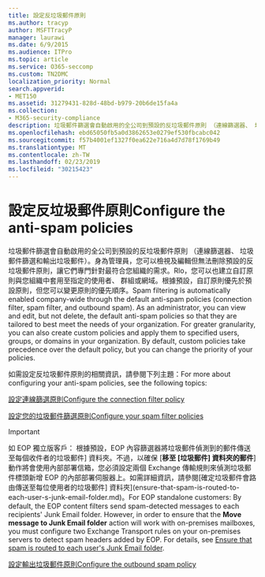 ```yaml
---
title: 設定反垃圾郵件原則
ms.author: tracyp
author: MSFTTracyP
manager: laurawi
ms.date: 6/9/2015
ms.audience: ITPro
ms.topic: article
ms.service: O365-seccomp
ms.custom: TN2DMC
localization_priority: Normal
search.appverid:
- MET150
ms.assetid: 31279431-828d-48bd-b979-20b6de15fa4a
ms.collection:
- M365-security-compliance
description: 垃圾郵件篩選會自動啟用的全公司到預設的反垃圾郵件原則 （連線篩選器、 垃圾郵件篩選和輸出垃圾郵件）。身為管理員，您可以檢視及編輯但無法刪除預設的反垃圾郵件原則，讓它們專門針對最符合您組織的需求。Rlo，您可以也建立自訂原則與您組織中套用至指定的使用者、 群組或網域。根據預設，自訂原則優先於預設原則，但您可以變更原則的優先順序。
ms.openlocfilehash: ebd65050fb5a0d3862653e0279ef530fbcabc042
ms.sourcegitcommit: f57b4001ef1327f0ea622e716a4d7d78f1769b49
ms.translationtype: MT
ms.contentlocale: zh-TW
ms.lasthandoff: 02/23/2019
ms.locfileid: "30215423"
---
```

# <a name="configure-the-anti-spam-policies"></a><span data-ttu-id="2dfe9-106">設定反垃圾郵件原則</span><span class="sxs-lookup"><span data-stu-id="2dfe9-106">Configure the anti-spam policies</span></span>

<span data-ttu-id="2dfe9-p102">垃圾郵件篩選會自動啟用的全公司到預設的反垃圾郵件原則 （連線篩選器、 垃圾郵件篩選和輸出垃圾郵件）。身為管理員，您可以檢視及編輯但無法刪除預設的反垃圾郵件原則，讓它們專門針對最符合您組織的需求。Rlo，您可以也建立自訂原則與您組織中套用至指定的使用者、 群組或網域。根據預設，自訂原則優先於預設原則，但您可以變更原則的優先順序。</span><span class="sxs-lookup"><span data-stu-id="2dfe9-p102">Spam filtering is automatically enabled company-wide through the default anti-spam policies (connection filter, spam filter, and outbound spam). As an administrator, you can view and edit, but not delete, the default anti-spam policies so that they are tailored to best meet the needs of your organization. For greater granularity, you can also create custom policies and apply them to specified users, groups, or domains in your organization. By default, custom policies take precedence over the default policy, but you can change the priority of your policies.</span></span> 
  
<span data-ttu-id="2dfe9-111">如需設定反垃圾郵件原則的相關資訊，請參閱下列主題：</span><span class="sxs-lookup"><span data-stu-id="2dfe9-111">For more about configuring your anti-spam policies, see the following topics:</span></span>
  
[<span data-ttu-id="2dfe9-112">設定連線篩選原則</span><span class="sxs-lookup"><span data-stu-id="2dfe9-112">Configure the connection filter policy</span></span>](configure-the-connection-filter-policy.md)
  
[<span data-ttu-id="2dfe9-113">設定您的垃圾郵件篩選原則</span><span class="sxs-lookup"><span data-stu-id="2dfe9-113">Configure your spam filter policies</span></span>](configure-your-spam-filter-policies.md)
  
> [!IMPORTANT]
> <span data-ttu-id="2dfe9-p103">如 EOP 獨立版客戶： 根據預設，EOP 內容篩選器將垃圾郵件偵測到的郵件傳送至每個收件者的垃圾郵件] 資料夾。不過，以確保 [**移至 [垃圾郵件] 資料夾的郵件**] 動作將會使用內部部署信箱，您必須設定兩個 Exchange 傳輸規則來偵測垃圾郵件標頭新增 EOP 的內部部署伺服器上。如需詳細資訊，請參閱[確定垃圾郵件會路由傳送至每位使用者的垃圾郵件] 資料夾](ensure-that-spam-is-routed-to-each-user-s-junk-email-folder.md)。</span><span class="sxs-lookup"><span data-stu-id="2dfe9-p103">For EOP standalone customers: By default, the EOP content filters send spam-detected messages to each recipients' Junk Email folder. However, in order to ensure that the **Move message to Junk Email folder** action will work with on-premises mailboxes, you must configure two Exchange Transport rules on your on-premises servers to detect spam headers added by EOP. For details, see [Ensure that spam is routed to each user's Junk Email folder](ensure-that-spam-is-routed-to-each-user-s-junk-email-folder.md).</span></span> 
  
[<span data-ttu-id="2dfe9-117">設定輸出垃圾郵件原則</span><span class="sxs-lookup"><span data-stu-id="2dfe9-117">Configure the outbound spam policy</span></span>](configure-the-outbound-spam-policy.md)
  

